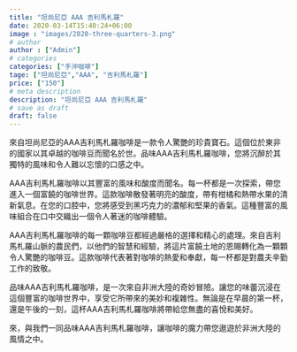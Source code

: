 ```yaml
---
title: "坦尚尼亞 AAA 吉利馬札羅"
date: 2020-03-14T15:40:24+06:00
image : "images/2020-three-quarters-3.png"
# author
author : ["Admin"]
# categories
categories: ["手沖咖啡"]
tage: ["坦尚尼亞","AAA", "吉利馬札羅"]
price: ["150"]
# meta description
description: "坦尚尼亞 AAA 吉利馬札羅"
# save as draft
draft: false
---
```


來自坦尚尼亞的AAA吉利馬札羅咖啡是一款令人驚艷的珍貴寶石。這個位於東非的國家以其卓越的咖啡豆而聞名於世。品味AAA吉利馬札羅咖啡，您將沉醉於其獨特的風味和令人難以忘懷的口感之中。

AAA吉利馬札羅咖啡以其豐富的風味和酸度而聞名。每一杯都是一次探索，帶您進入一個富饒的咖啡世界。這款咖啡散發著明亮的酸度，帶有柑橘和熱帶水果的清新氣息。在您的口腔中，您將感受到黑巧克力的濃郁和堅果的香氣。這種豐富的風味組合在口中交織出一個令人著迷的咖啡體驗。

AAA吉利馬札羅咖啡的每一顆咖啡豆都經過嚴格的選擇和精心的處理。來自吉利馬札羅山脈的農民們，以他們的智慧和經驗，將這片富饒土地的恩賜轉化為一顆顆令人驚艷的咖啡豆。這款咖啡代表著對咖啡的熱愛和奉獻，每一杯都是對農夫辛勤工作的致敬。

品味AAA吉利馬札羅咖啡，是一次來自非洲大陸的奇妙冒險。讓您的味蕾沉浸在這個豐富的咖啡世界中，享受它所帶來的美妙和複雜性。無論是在早晨的第一杯，還是午後的一刻，這杯AAA吉利馬札羅咖啡將帶給您無盡的喜悅和美好。

來，與我們一同品味AAA吉利馬札羅咖啡，讓咖啡的魔力帶您遨遊於非洲大陸的風情之中。